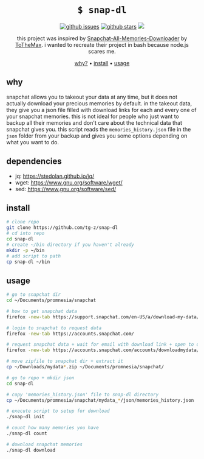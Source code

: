 <h1 align="center"><code>$ snap-dl</code></h1>

<p align="center">
<a href="https://github.com/tg-z/snap-dl/issues"><img alt="github issues" src="https://img.shields.io/github/issues/tg-z/snap-dl?color=ff69b4"></a>
<a href="https://github.com/tg-z/snap-dl/stargazers"><img alt="github stars" src="https://img.shields.io/github/stars/tg-z/snap-dl?color=ff69b4"></a>
<a href="https://github.com/tg-z/snap-dl/graphs/contributors" alt="contributors">
<img src="https://img.shields.io/github/contributors/tg-z/snap-dl?color=ff69b4"/></a>
</p>

<p align="center">this project was inspired by <a href="https://github.com/ToTheMax/Snapchat-All-Memories-Downloader">Snapchat-All-Memories-Downloader</a> by <a href="https://github.com/ToTheMax">ToTheMax</a>. i wanted to recreate their project in bash because node.js scares me.</p>

<p align="center">
  <a href="#why">why?</a> •
  <a href="#install">install</a> •
  <a href="#usage">usage</a>
</p>

## why
snapchat allows you to takeout your data at any time, but it does not actually download your precious memories by default. in the takeout data, they give you a json file filled with download links for each and every one of your snapchat memories. this is not ideal for people who just want to backup all their memories and don't care about the technical data that snapchat gives you. this script reads the `memories_history.json` file in the `json` folder from your backup and gives you some options depending on what you want to do.

## dependencies
- jq: https://stedolan.github.io/jq/
- wget: https://www.gnu.org/software/wget/
- sed: https://www.gnu.org/software/sed/

## install
```sh
# clone repo
git clone https://github.com/tg-z/snap-dl
# cd into repo
cd snap-dl
# create ~/bin directory if you haven't already
mkdir -p ~/bin
# add script to path
cp snap-dl ~/bin
```

## usage
```sh
# go to snapchat dir
cd ~/Documents/promnesia/snapchat

# how to get snapchat data
firefox -new-tab https://support.snapchat.com/en-US/a/download-my-data/

# login to snapchat to request data
firefox -new-tab https://accounts.snapchat.com/

# request snapchat data + wait for email with download link + open to download zipfile
firefox -new-tab https://accounts.snapchat.com/accounts/downloadmydata/

# move zipfile to snapchat dir + extract it
cp ~/Downloads/mydata*.zip ~/Documents/promnesia/snapchat/

# go to repo + mkdir json
cd snap-dl

# copy 'memories_history.json' file to snap-dl directory
cp ~/Documents/promnesia/snapchat/mydata_*/json/memories_history.json .

# execute script to setup for download
./snap-dl init

# count how many memories you have
./snap-dl count

# download snapchat memories
./snap-dl download
```
